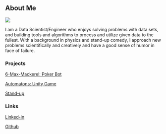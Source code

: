 ## About Me

![](https://imgur.com/YqlnZgm.jpg)

I am a Data Scientist/Engineer who enjoys solving problems with data sets, and building tools and algorithms to process and utilize given data to the fullest. With a background in physics and stand-up comedy, I approach new problems scientifically and creatively and have a good sense of humor in face of failure.

### Projects

[6-Max-Mackerel: Poker Bot](https://vonce.github.io/6-Max-Mackerel/)

[Automatons: Unity Game](https://vonce.github.io/Automatons-1.0/)

[Stand-up](https://youtu.be/MDH4zXgZh-A)

### Links

[Linked-in](https://www.linkedin.com/in/vincent-chuang-aa938b77/)

[Github](https://github.com/vonce/)
